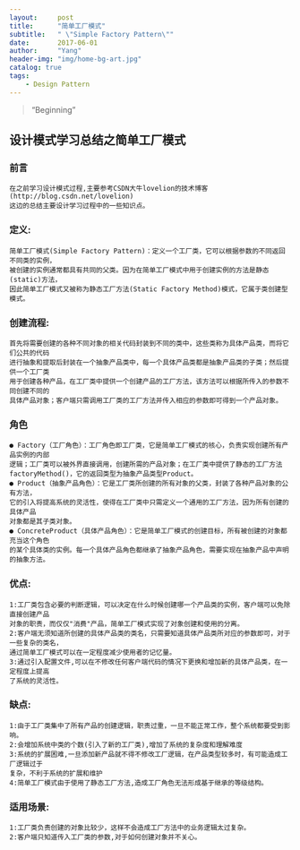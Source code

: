 ```yaml
---
layout:     post
title:      "简单工厂模式"
subtitle:   " \"Simple Factory Pattern\""
date:       2017-06-01 
author:     "Yang"
header-img: "img/home-bg-art.jpg"
catalog: true
tags:
    - Design Pattern
---
```


> “Beginning”
## 设计模式学习总结之简单工厂模式
### 前言
    在之前学习设计模式过程,主要参考CSDN大牛lovelion的技术博客(http://blog.csdn.net/lovelion)
    这边的总结主要设计学习过程中的一些知识点。
    
### 定义:
    简单工厂模式(Simple Factory Pattern)：定义一个工厂类，它可以根据参数的不同返回不同类的实例，
    被创建的实例通常都具有共同的父类。因为在简单工厂模式中用于创建实例的方法是静态(static)方法，
    因此简单工厂模式又被称为静态工厂方法(Static Factory Method)模式，它属于类创建型模式。
    
### 创建流程:
    首先将需要创建的各种不同对象的相关代码封装到不同的类中，这些类称为具体产品类，而将它们公共的代码
    进行抽象和提取后封装在一个抽象产品类中，每一个具体产品类都是抽象产品类的子类；然后提供一个工厂类
    用于创建各种产品，在工厂类中提供一个创建产品的工厂方法，该方法可以根据所传入的参数不同创建不同的
    具体产品对象；客户端只需调用工厂类的工厂方法并传入相应的参数即可得到一个产品对象。
    
### 角色
    ● Factory（工厂角色）：工厂角色即工厂类，它是简单工厂模式的核心，负责实现创建所有产品实例的内部
    逻辑；工厂类可以被外界直接调用，创建所需的产品对象；在工厂类中提供了静态的工厂方法
    factoryMethod()，它的返回类型为抽象产品类型Product。
    ● Product（抽象产品角色）：它是工厂类所创建的所有对象的父类，封装了各种产品对象的公有方法，
    它的引入将提高系统的灵活性，使得在工厂类中只需定义一个通用的工厂方法，因为所有创建的具体产品
    对象都是其子类对象。
    ● ConcreteProduct（具体产品角色）：它是简单工厂模式的创建目标，所有被创建的对象都充当这个角色
    的某个具体类的实例。每一个具体产品角色都继承了抽象产品角色，需要实现在抽象产品中声明的抽象方法。
    
### 优点:
    1:工厂类包含必要的判断逻辑，可以决定在什么时候创建哪一个产品类的实例，客户端可以免除直接创建产品
    对象的职责，而仅仅"消费"产品，简单工厂模式实现了对象创建和使用的分离。
    2:客户端无须知道所创建的具体产品类的类名，只需要知道具体产品类所对应的参数即可，对于一些复杂的类名，
    通过简单工厂模式可以在一定程度减少使用者的记忆量。
    3:通过引入配置文件,可以在不修改任何客户端代码的情况下更换和增加新的具体产品类，在一定程度上提高
    了系统的灵活性。
    
### 缺点:
    1:由于工厂类集中了所有产品的创建逻辑，职责过重，一旦不能正常工作，整个系统都要受到影响。
    2:会增加系统中类的个数(引入了新的工厂类),增加了系统的复杂度和理解难度
    3:系统的扩展困难,一旦添加新产品就不得不修改工厂逻辑，在产品类型较多时，有可能造成工厂逻辑过于
    复杂，不利于系统的扩展和维护
    4:简单工厂模式由于使用了静态工厂方法,造成工厂角色无法形成基于继承的等级结构。
    
### 适用场景:
    1:工厂类负责创建的对象比较少，这样不会造成工厂方法中的业务逻辑太过复杂。
    2:客户端只知道传入工厂类的参数,对于如何创建对象并不关心。
    
    
